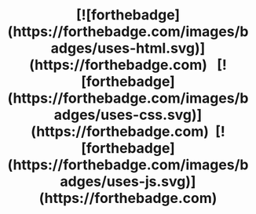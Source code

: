 <h1 align="center" Just an usual portfolio website :) />
<br> 
<br>
<br>
  [![forthebadge](https://forthebadge.com/images/badges/uses-html.svg)](https://forthebadge.com) &nbsp;
       [![forthebadge](https://forthebadge.com/images/badges/uses-css.svg)](https://forthebadge.com)&nbsp;
        [![forthebadge](https://forthebadge.com/images/badges/uses-js.svg)](https://forthebadge.com)
          
